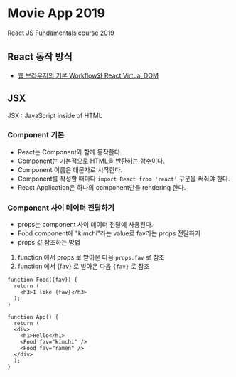 # Movie App 2019

<a href="https://academy.nomadcoders.co/p/reactjs-fundamentals">React JS Fundamentals course 2019</a>

## React 동작 방식
- <a href="https://ko.reactjs.org/docs/rendering-elements.html">웹 브라우저의 기본 Workflow와 React Virtual DOM</a>

## JSX
 JSX : JavaScript inside of HTML

### Component 기본
- React는 Component와 함께 동작한다. 
- Component는 기본적으로 HTML을 반환하는 함수이다. 
- Component 이름은 대문자로 시작한다.
- Component를 작성할 때마다 ```import React from 'react'``` 구문을 써줘야 한다.
- React Application은 하나의 component만을 rendering 한다.

### Component 사이 데이터 전달하기
- props는 component 사이 데이터 전달에 사용된다.
- Food component에 "kimchi"라는 value로 fav라는 props 전달하기
- props 값 참조하는 방법
1) function 에서 props 로 받아온 다음 `props.fav` 로 참조
2) function 에서 {fav} 로 받아온 다음 `{fav}` 로 참조
```JSX
function Food({fav}) {
  return (
    <h3>I like {fav}</h3>
  );
}

function App() {
  return (
  <div>
    <h1>Hello</h1>
    <Food fav="kimchi" />
    <Food fav="ramen" />
  </div>
  );
}
```
